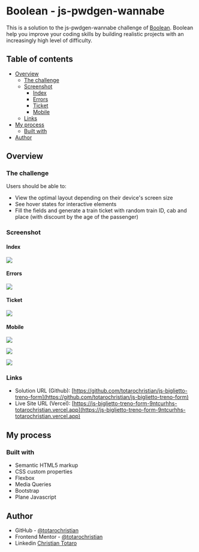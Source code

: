 # Boolean - js-pwdgen-wannabe

This is a solution to the js-pwdgen-wannabe challenge of [Boolean](https://boolean.careers/). Boolean help you improve your coding skills by building realistic projects with an increasingly high level of difficulty. 

## Table of contents

- [Overview](#overview)
  - [The challenge](#the-challenge)
  - [Screenshot](#screenshot)
    - [Index](#index)
    - [Errors](#errors)
    - [Ticket](#ticket)
    - [Mobile](#mobile)
  - [Links](#links)
- [My process](#my-process)
  - [Built with](#built-with)
- [Author](#author)

## Overview

### The challenge

Users should be able to:

- View the optimal layout depending on their device's screen size
- See hover states for interactive elements
- Fill the fields and generate a train ticket with random train ID, cab and place (with discount by the age of the passenger)

### Screenshot

#### Index

![](./screenshots/Index.png)

#### Errors

![](./screenshots/Modal.png)

#### Ticket

![](./screenshots/Ticket.png)

#### Mobile

![](./screenshots/mobile-index.png)

![](./screenshots/mobile-modal.png)

![](./screenshots/mobile-modal.png)

### Links

- Solution URL (Github): [https://github.com/totarochristian/js-biglietto-treno-form](https://github.com/totarochristian/js-biglietto-treno-form)
- Live Site URL (Vercel): [https://js-biglietto-treno-form-9ntcurhhs-totarochristian.vercel.app](https://js-biglietto-treno-form-9ntcurhhs-totarochristian.vercel.app)

## My process

### Built with

- Semantic HTML5 markup
- CSS custom properties
- Flexbox
- Media Queries
- Bootstrap
- Plane Javascript

## Author

- GitHub - [@totarochristian](https://github.com/totarochristian)
- Frontend Mentor - [@totarochristian](https://www.frontendmentor.io/profile/totarochristian)
- Linkedin [Christian Totaro](https://www.linkedin.com/in/christian-totaro-080a7018a/)